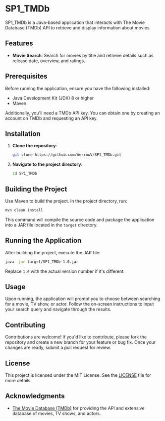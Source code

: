 # SP1\_TMDb

SP1\_TMDb is a Java-based application that interacts with The Movie Database (TMDb) API to retrieve and display
information about movies.

## Features

- **Movie Search**: Search for movies by title and retrieve details such as release date, overview, and ratings.

## Prerequisites

Before running the application, ensure you have the following installed:

- Java Development Kit (JDK) 8 or higher
- Maven

Additionally, you'll need a TMDb API key. You can obtain one by creating an account on TMDb and requesting an API key.

## Installation

1. **Clone the repository**:

   ```bash
   git clone https://github.com/AerrowV/SP1_TMDb.git
   ```

2. **Navigate to the project directory**:

   ```bash
   cd SP1_TMDb
   ```

## Building the Project

Use Maven to build the project. In the project directory, run:

```bash
mvn clean install
```

This command will compile the source code and package the application into a JAR file located in the `target` directory.

## Running the Application

After building the project, execute the JAR file:

```bash
java -jar target/SP1_TMDb-1.0.jar
```

Replace `1.0` with the actual version number if it's different.

## Usage

Upon running, the application will prompt you to choose between searching for a movie, TV show, or actor. Follow the
on-screen instructions to input your search query and navigate through the results.

## Contributing

Contributions are welcome! If you'd like to contribute, please fork the repository and create a new branch for your
feature or bug fix. Once your changes are ready, submit a pull request for review.

## License

This project is licensed under the MIT License. See the [LICENSE](LICENSE) file for more details.

## Acknowledgments

- [The Movie Database (TMDb)](https://www.themoviedb.org/) for providing the API and extensive database of movies, TV
  shows, and actors.

